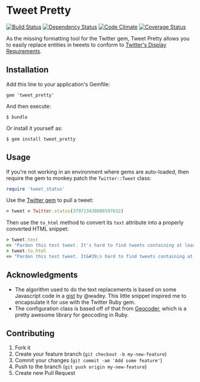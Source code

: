 # Tweet Pretty

[![Build Status](https://travis-ci.org/michaelherold/tweet_pretty.png?branch=master)][travis]
[![Dependency Status](https://gemnasium.com/michaelherold/tweet_pretty.png?travis)][gemnasium]
[![Code Climate](https://codeclimate.com/github/michaelherold/tweet_pretty.png)][codeclimate]
[![Coverage Status](https://coveralls.io/repos/michaelherold/tweet_pretty/badge.png?branch=master)][coveralls]

[gem]: https://rubygems.org/gems/twitter
[travis]: http://travis-ci.org/michaelherold/tweet_pretty
[gemnasium]: https://gemnasium.com/michaelherold/tweet_pretty
[codeclimate]: https://codeclimate.com/github/michaelherold/tweet_pretty
[coveralls]: https://coveralls.io/r/michaelherold/tweet_pretty
[pledgie]: http://pledgie.com/campaigns/18388

As the missing formatting tool for the Twitter gem, Tweet Pretty allows you to
easily replace entities in tweets to conform to [Twitter's Display Requirements][display-reqs].

[display-reqs]: https://dev.twitter.com/terms/display-requirements

## Installation

Add this line to your application's Gemfile:

    gem 'tweet_pretty'

And then execute:

    $ bundle

Or install it yourself as:

    $ gem install tweet_pretty

## Usage

If you're not working in an environment where gems are auto-loaded, then require
the gem to monkey patch the ```Twitter::Tweet``` class:

```ruby
require 'tweet_status'
```

Use the [Twitter gem][twitter-gem] to pull a tweet:

```ruby
> tweet = Twitter.status(379713438806597632)
```

Then use the ```to_html``` method to convert its ```text``` attribute into
a properly converted HTML snippet:

```ruby
> tweet.text
=> "Pardon this test tweet. It's hard to find tweets containing at least one of each entity. #devtest @mherold https://t.co/CbYo8pjDDO"
> tweet.to_html
=> "Pardon this test tweet. It&#39;s hard to find tweets containing at least one of each entity. <a class='hashtag' href='http://twitter.com/search?q=#devtest'>#devtest</a> <a class='user-mention' title='Michael Herold' href='http://twitter.com/mherold'>@mherold</a> <a class='link' href='https://t.co/CbYo8pjDDO'>twitter.com/mherold</a>"
```

[twitter-gem]: https://github.com/sferik/twitter

## Acknowledgments

* The algorithm used to do the text replacements is based on some Javascript code
  in a [gist][gist-source] by @wadey. This little snippet inspired me to encapsulate
  it for use with the Twitter Ruby gem.
* The configuration class is based off of that from [Geocoder][geocoder], which is
  a pretty awesome library for geocoding in Ruby.

[geocoder]: https://github.com/alexreisner/geocoder
[gist-source]: https://gist.github.com/wadey/442463

## Contributing

1. Fork it
2. Create your feature branch (`git checkout -b my-new-feature`)
3. Commit your changes (`git commit -am 'Add some feature'`)
4. Push to the branch (`git push origin my-new-feature`)
5. Create new Pull Request

